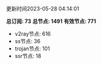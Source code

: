更新时间2023-05-28 04:14:01

**总订阅: 73**
**总节点: 1491**
**有效节点: 771**
- v2ray节点: 616
- ss节点: 36
- trojan节点: 101
- ssr节点: 18
